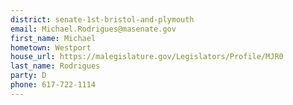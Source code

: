 ```yaml
---
district: senate-1st-bristol-and-plymouth
email: Michael.Rodrigues@masenate.gov
first_name: Michael
hometown: Westport
house_url: https://malegislature.gov/Legislators/Profile/MJR0
last_name: Rodrigues
party: D
phone: 617-722-1114
---
```

